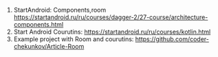 1) StartAndroid: Components,room            https://startandroid.ru/ru/courses/dagger-2/27-course/architecture-components.html
2) Start Android Courutins:                 https://startandroid.ru/ru/courses/kotlin.html
3) Example project with Room and courutins: https://github.com/coder-chekunkov/Article-Room
